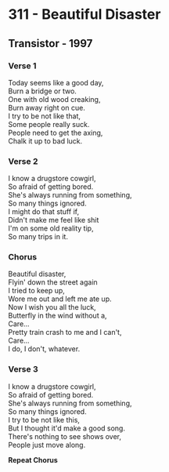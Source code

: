 # 311 - Beautiful Disaster

## Transistor - 1997

### Verse 1

Today seems like a good day,\
Burn a bridge or two.\
One with old wood creaking,\
Burn away right on cue.\
I try to be not like that,\
Some people really suck.\
People need to get the axing,\
Chalk it up to bad luck.

### Verse 2

I know a drugstore cowgirl,\
So afraid of getting bored.\
She's always running from something,\
So many things ignored.\
I might do that stuff if,\
Didn't make me feel like shit\
I'm on some old reality tip,\
So many trips in it.

### Chorus

Beautiful disaster,\
Flyin' down the street again\
I tried to keep up,\
Wore me out and left me ate up.\
Now I wish you all the luck,\
Butterfly in the wind without a,\
Care...\
Pretty train crash to me and I can't,\
Care...\
I do, I don't, whatever.

### Verse 3

I know a drugstore cowgirl,\
So afraid of getting bored.\
She's always running from something,\
So many things ignored.\
I try to be not like this,\
But I thought it'd make a good song.\
There's nothing to see shows over,\
People just move along.

**Repeat Chorus**
